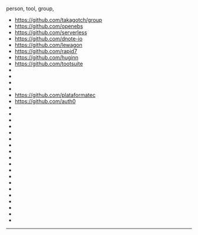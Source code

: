  person, tool, group,

- https://github.com/takagotch/group
- https://github.com/openebs
- https://github.com/serverless
- https://github.com/dnote-io
- https://github.com/lewagon
- https://github.com/rapid7
- https://github.com/huginn
- https://github.com/tootsuite
-
-
-
-
- https://github.com/plataformatec
- https://github.com/auth0
-
-
-
-
-
-
-
-
-
-
-
-
-
-
-
-
-
-
-
---

